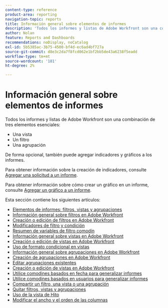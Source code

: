 ```yaml
---
content-type: reference
product-area: reporting
navigation-topic: reports
title: Información general sobre elementos de informes
description: 'Todos los informes y listas de Adobe Workfront son una combinación de tres elementos esenciales: vistas, filtros y agrupaciones.'
author: Nolan
feature: Reports and Dashboards
recommendations: noDisplay, noCatalog
exl-id: 5b5385ac-3b75-4500-bf4d-ec6ad4bf727a
source-git-commit: d8e3c2da7f8fcd062e1bf2bb5de43a6238f5eadd
workflow-type: tm+mt
source-wordcount: '181'
ht-degree: 2%

---
```


# Información general sobre elementos de informes

Todos los informes y listas de Adobe Workfront son una combinación de tres elementos esenciales:

* Una vista
* Un filtro
* Una agrupación

De forma opcional, también puede agregar indicadores y gráficos a los informes.

Para obtener información sobre la creación de indicadores, consulte [Agregar una solicitud a un informe](../../../reports-and-dashboards/reports/creating-and-managing-reports/add-prompt-report.md).

Para obtener información sobre cómo crear un gráfico en un informe, consulte [Agregar un gráfico a un informe](../../../reports-and-dashboards/reports/creating-and-managing-reports/add-chart-report.md).

Esta sección contiene los siguientes artículos:

<!--outdated: * [Basic Report Creation Program](https://one.workfront.com/s/basic-report-creation-program)-->
* [Elementos de informes: filtros, vistas y agrupaciones](../../../reports-and-dashboards/reports/reporting-elements/reporting-elements-filters-views-groupings.md)
* [Información general sobre filtros en Adobe Workfront](../../../reports-and-dashboards/reports/reporting-elements/filters-overview.md)
* [Creación o edición de filtros en Adobe Workfront](../../../reports-and-dashboards/reports/reporting-elements/create-filters.md)
* [Modificadores de filtro y condición](../../../reports-and-dashboards/reports/reporting-elements/filter-condition-modifiers.md)
* [Resumen de variables de filtro comodín](../../../reports-and-dashboards/reports/reporting-elements/understand-wildcard-filter-variables.md)
* [Información general sobre vistas en Adobe Workfront](../../../reports-and-dashboards/reports/reporting-elements/views-overview.md)
* [Creación o edición de vistas en Adobe Workfront](../../../reports-and-dashboards/reports/reporting-elements/create-edit-views.md)
* [Uso de formato condicional en vistas](../../../reports-and-dashboards/reports/reporting-elements/use-conditional-formatting-views.md)
* [Información general sobre agrupaciones en Adobe Workfront](../../../reports-and-dashboards/reports/reporting-elements/groupings-overview.md)
* [Creación de agrupaciones en Adobe Workfront](../../../reports-and-dashboards/reports/reporting-elements/create-groupings.md)
* [Editar agrupaciones existentes](../../../reports-and-dashboards/reports/reporting-elements/edit-existing-groupings.md)
* [Creación o edición de vistas en Adobe Workfront](../../../reports-and-dashboards/reports/reporting-elements/create-edit-views.md)
* [Utilice comodines basados en fecha para generalizar informes](../../../reports-and-dashboards/reports/reporting-elements/use-date-based-wildcards-generalize-reports.md)
* [Utilice comodines basados en usuarios para generalizar informes](../../../reports-and-dashboards/reports/reporting-elements/use-user-based-wildcards-generalize-reports.md)
* [Compartir un filtro, una vista o una agrupación](../../../reports-and-dashboards/reports/reporting-elements/share-filter-view-grouping.md)
* [Quitar filtros, vistas y agrupaciones](../../../reports-and-dashboards/reports/reporting-elements/remove-filters-views-groupings.md)
* [Uso de la vista de Hito](../../../reports-and-dashboards/reports/reporting-elements/use-milestone-view.md)
* [Modificar el ancho y el orden de las columnas](../../../reports-and-dashboards/reports/reporting-elements/modify-column-width-order.md)
